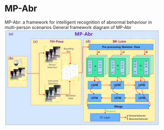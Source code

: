 # MP-Abr
MP-Abr: a framework for intelligent recognition of abnormal behaviour in multi-person scenarios
General framework diagram of MP-Abr
![](https://github.com/3083156185/MP-Abr/blob/main/1.png)
